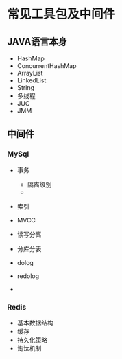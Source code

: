 # 常见工具包及中间件

## JAVA语言本身

- HashMap
- ConcurrentHashMap
- ArrayList
- LinkedList
- String
- 多线程
- JUC
- JMM

## 中间件

### MySql

- 事务
  - 隔离级别
  - 

- 索引
- MVCC
- 读写分离
- 分库分表
- dolog
- redolog
- 

### Redis

- 基本数据结构
- 缓存
- 持久化策略
- 淘汰机制

